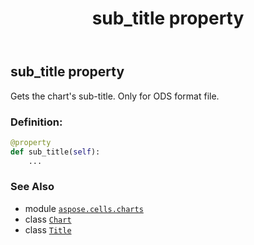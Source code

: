 ﻿---
title: sub_title property
second_title: Aspose.Cells for Python via .NET API References
description: 
type: docs
weight: 620
url: /aspose.cells.charts/chart/sub_title/
is_root: false
---

## sub_title property


Gets the chart's sub-title.
Only for ODS format file.
### Definition:
```python
@property
def sub_title(self):
    ...
```

### See Also
* module [`aspose.cells.charts`](../../)
* class [`Chart`](/cells/python-net/aspose.cells.charts/chart)
* class [`Title`](/cells/python-net/aspose.cells.charts/title)

